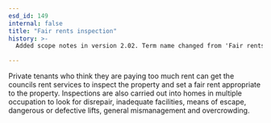 ```yaml
---
esd_id: 149
internal: false
title: "Fair rents inspection"
history: >-
  Added scope notes in version 2.02. Term name changed from 'Fair rents inspection - homes in multiple occupation' to 'Housing - multiple occupation - fair rents inspection' in version 3.00. Name changed to 'Fair rents inspection' in version 4.00.

---
```


Private tenants who think they are paying too much rent can get the councils rent services to inspect the property and set a fair rent appropriate to the property. Inspections are also carried out into homes in multiple occupation to look for disrepair, inadequate facilities, means of escape, dangerous or defective lifts, general mismanagement and overcrowding.

